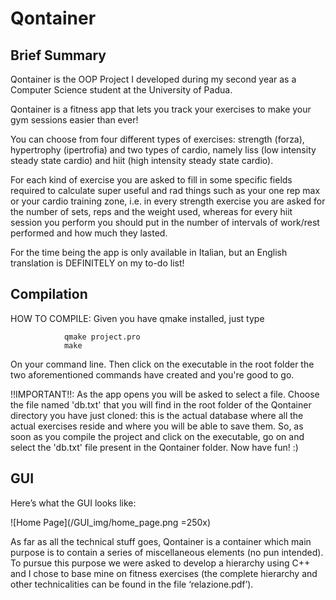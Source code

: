 # Qontainer

## Brief Summary

Qontainer is the OOP Project I developed during my second year as a Computer Science student at the University of Padua.

Qontainer is a fitness app that lets you track your exercises to make your gym sessions easier than ever!

You can choose from four different types of exercises: strength (forza), hypertrophy (ipertrofia) and two types of cardio, namely liss (low intensity steady state cardio) and hiit (high intensity steady state cardio). 

For each kind of exercise you are asked to fill in some specific fields required to calculate super useful and rad things such as your one rep max or your cardio training zone, i.e. in every strength exercise you are asked for the number of sets, reps and the weight used, whereas for every hiit session you perform you should put in the number of intervals of work/rest performed and how much they lasted.

For the time being the app is only available in Italian, but an English translation is DEFINITELY on my to-do list!

## Compilation

HOW TO COMPILE: Given you have qmake installed, just type 

                qmake project.pro
                make
                
On your command line. Then click on the executable in the root folder the two aforementioned commands have created and you're good to go.
                
!!IMPORTANT!!: As the app opens you will be asked to select a file. Choose the file named 'db.txt' that you will find in the root folder of the Qontainer directory you have just cloned: this is the actual database where all the actual exercises reside and where you will be able to save them. So, as soon as you compile the project and click on the executable, go on and select the 'db.txt' file present in the Qontainer folder. Now have fun! :)

## GUI

Here’s what the GUI looks like:

![Home Page](/GUI_img/home_page.png =250x)

As far as all the technical stuff goes, Qontainer is a container which main purpose is to contain a series of miscellaneous elements (no pun intended).
To pursue this purpose we were asked to develop a hierarchy using C++ and I chose to base mine on fitness exercises (the complete hierarchy and other technicalities can be found in the file ‘relazione.pdf’).

